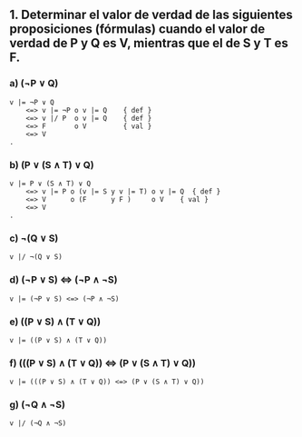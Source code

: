 ## 1. Determinar el valor de verdad de las siguientes proposiciones (fórmulas) cuando el valor de verdad de P y Q es V, mientras que el de S y T es F.

### a) (¬P ∨ Q)

    v |= ¬P ∨ Q
        <=> v |= ¬P o v |= Q    { def }
        <=> v |/ P  o v |= Q    { def }
        <=> F       o V         { val }
        <=> V
    .

### b) (P ∨ (S ∧ T) ∨ Q)

    v |= P ∨ (S ∧ T) ∨ Q
        <=> v |= P o (v |= S y v |= T) o v |= Q  { def }
        <=> V      o (F      y F )     o V    { val }
        <=> V
    .

### c) ¬(Q ∨ S)

    v |/ ¬(Q ∨ S)


### d) (¬P ∨ S) <=> (¬P ∧ ¬S)

    v |= (¬P ∨ S) <=> (¬P ∧ ¬S)

### e) ((P ∨ S) ∧ (T ∨ Q))

    v |= ((P ∨ S) ∧ (T ∨ Q))

### f) (((P ∨ S) ∧ (T ∨ Q)) <=> (P ∨ (S ∧ T) ∨ Q))

    v |= (((P ∨ S) ∧ (T ∨ Q)) <=> (P ∨ (S ∧ T) ∨ Q))

### g) (¬Q ∧ ¬S)

    v |/ (¬Q ∧ ¬S)
